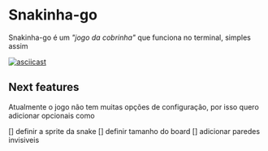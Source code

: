 # Snakinha-go

Snakinha-go é um *"jogo da cobrinha"* que funciona no terminal, simples assim

[![asciicast](https://asciinema.org/a/lYwszy1nU8dJOKonILvaAVhQV.svg)](https://asciinema.org/a/lYwszy1nU8dJOKonILvaAVhQV)

## Next features

Atualmente o jogo não tem muitas opções de configuração, por isso quero adicionar opcionais como

[] definir a sprite da snake
[] definir tamanho do board
[] adicionar paredes invisiveis

